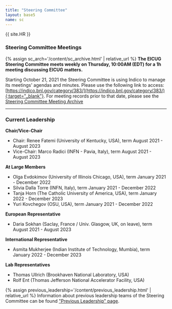 ```yaml
---
title: "Steering Committee"
layout: base5
name: sc
---
```


{{ site.HR }}

### Steering Committee Meetings
{% assign sc_arch='/content/sc_archive.html' | relative_url %}
__The EICUG Steering Committee meets weekly on Thursday, 10:00AM (EDT) for a 1h meeting discussing EICUG matters.__

Starting October 21, 2021 the Steering Committee is using Indico
to manage its meetings' agendas and minutes. Please use the following
link to access:
[https://indico.bnl.gov/category/383/](https://indico.bnl.gov/category/383/){:target="_blank"}.
For meeting records prior to that date, please see the
<a href="{{ sc_arch }}">Steering Committee Meeting Archive</a>

---

### Current Leadership

__Chair/Vice-Chair__
* Chair: Renee Fatemi (University of Kentucky, USA), term August 2021 - August 2023
* Vice-Chair: Marco Radici (INFN - Pavia, Italy), term August 2021 - August 2023

__At Large Members__
* Olga Evdokimov (University of Illinois Chicago, USA), term January 2021 - December 2022
* Silvia Dalla Torre (INFN, Italy), term January 2021 - December 2022
* Tanja Horn (The Catholic University of America, USA), term January 2022 - December 2023
* Yuri Kovchegov (OSU, USA), term January 2021 - December 2022


__European Representative__
* Daria Sokhan (Saclay, France / Univ. Glasgow, UK, on leave), term August 2021 - August 2023

__International Representative__
* Asmita Mukherjee (Indian Institute of Technology, Mumbia), term January 2022 - December 2023

__Lab Representatives__
* Thomas Ullrich (Brookhaven National Laboratory, USA)
* Rolf Ent (Thomas Jefferson National Accelerator Facility, USA)​


{% assign previous_leadership='/content/previous_leadership.html' | relative_url %}
Information about previous leadership teams of the Steering Committee can be found
<a href="{{ previous_leadership }}">"Previous Leadership" page</a>.


